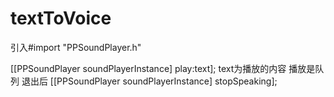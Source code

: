 # textToVoice

引入#import "PPSoundPlayer.h"

[[PPSoundPlayer soundPlayerInstance] play:text];
text为播放的内容
播放是队列
退出后 [[PPSoundPlayer soundPlayerInstance] stopSpeaking];
